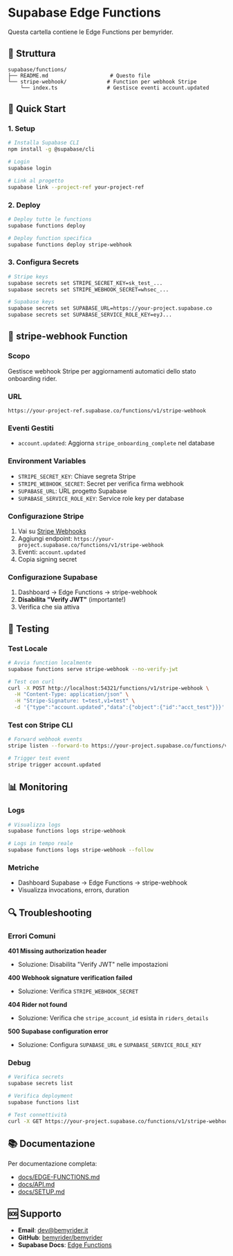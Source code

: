 # Supabase Edge Functions

Questa cartella contiene le Edge Functions per bemyrider.

## 📁 Struttura

```
supabase/functions/
├── README.md                    # Questo file
└── stripe-webhook/             # Function per webhook Stripe
    └── index.ts                # Gestisce eventi account.updated
```

## 🚀 Quick Start

### 1. Setup

```bash
# Installa Supabase CLI
npm install -g @supabase/cli

# Login
supabase login

# Link al progetto
supabase link --project-ref your-project-ref
```

### 2. Deploy

```bash
# Deploy tutte le functions
supabase functions deploy

# Deploy function specifica
supabase functions deploy stripe-webhook
```

### 3. Configura Secrets

```bash
# Stripe keys
supabase secrets set STRIPE_SECRET_KEY=sk_test_...
supabase secrets set STRIPE_WEBHOOK_SECRET=whsec_...

# Supabase keys  
supabase secrets set SUPABASE_URL=https://your-project.supabase.co
supabase secrets set SUPABASE_SERVICE_ROLE_KEY=eyJ...
```

## 🔧 stripe-webhook Function

### Scopo
Gestisce webhook Stripe per aggiornamenti automatici dello stato onboarding rider.

### URL
```
https://your-project-ref.supabase.co/functions/v1/stripe-webhook
```

### Eventi Gestiti
- `account.updated`: Aggiorna `stripe_onboarding_complete` nel database

### Environment Variables
- `STRIPE_SECRET_KEY`: Chiave segreta Stripe
- `STRIPE_WEBHOOK_SECRET`: Secret per verifica firma webhook
- `SUPABASE_URL`: URL progetto Supabase  
- `SUPABASE_SERVICE_ROLE_KEY`: Service role key per database

### Configurazione Stripe
1. Vai su [Stripe Webhooks](https://dashboard.stripe.com/webhooks)
2. Aggiungi endpoint: `https://your-project.supabase.co/functions/v1/stripe-webhook`
3. Eventi: `account.updated`
4. Copia signing secret

### Configurazione Supabase
1. Dashboard → Edge Functions → stripe-webhook
2. **Disabilita "Verify JWT"** (importante!)
3. Verifica che sia attiva

## 🧪 Testing

### Test Locale
```bash
# Avvia function localmente
supabase functions serve stripe-webhook --no-verify-jwt

# Test con curl
curl -X POST http://localhost:54321/functions/v1/stripe-webhook \
  -H "Content-Type: application/json" \
  -H "Stripe-Signature: t=test,v1=test" \
  -d '{"type":"account.updated","data":{"object":{"id":"acct_test"}}}'
```

### Test con Stripe CLI
```bash
# Forward webhook events
stripe listen --forward-to https://your-project.supabase.co/functions/v1/stripe-webhook

# Trigger test event
stripe trigger account.updated
```

## 📊 Monitoring

### Logs
```bash
# Visualizza logs
supabase functions logs stripe-webhook

# Logs in tempo reale
supabase functions logs stripe-webhook --follow
```

### Metriche
- Dashboard Supabase → Edge Functions → stripe-webhook
- Visualizza invocations, errors, duration

## 🔍 Troubleshooting

### Errori Comuni

**401 Missing authorization header**
- Soluzione: Disabilita "Verify JWT" nelle impostazioni

**400 Webhook signature verification failed**  
- Soluzione: Verifica `STRIPE_WEBHOOK_SECRET`

**404 Rider not found**
- Soluzione: Verifica che `stripe_account_id` esista in `riders_details`

**500 Supabase configuration error**
- Soluzione: Configura `SUPABASE_URL` e `SUPABASE_SERVICE_ROLE_KEY`

### Debug
```bash
# Verifica secrets
supabase secrets list

# Verifica deployment
supabase functions list

# Test connettività
curl -X GET https://your-project.supabase.co/functions/v1/stripe-webhook
```

## 📚 Documentazione

Per documentazione completa:
- [docs/EDGE-FUNCTIONS.md](../../docs/EDGE-FUNCTIONS.md)
- [docs/API.md](../../docs/API.md)
- [docs/SETUP.md](../../docs/SETUP.md)

## 🆘 Supporto

- **Email**: dev@bemyrider.it
- **GitHub**: [bemyrider/bemyrider](https://github.com/bemyrider/bemyrider)
- **Supabase Docs**: [Edge Functions](https://supabase.com/docs/guides/functions)
